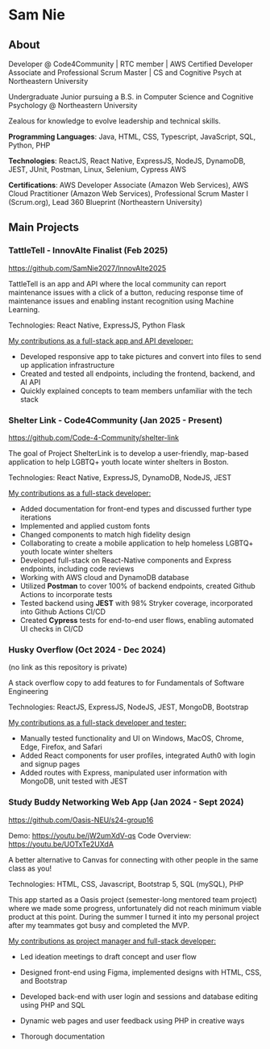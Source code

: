 # Sam Nie

## About
Developer @ Code4Community | RTC member | AWS Certified Developer Associate and Professional Scrum Master | CS and Cognitive Psych at Northeastern University

Undergraduate Junior pursuing a B.S. in Computer Science and Cognitive Psychology @ Northeastern University 

Zealous for knowledge to evolve leadership and technical skills.

**Programming Languages**: Java, HTML, CSS, Typescript, JavaScript, SQL, Python, PHP 

**Technologies**:  ReactJS, React Native, ExpressJS, NodeJS, DynamoDB, JEST, JUnit, Postman, Linux, Selenium, Cypress AWS 

**Certifications**: AWS Developer Associate (Amazon Web Services), AWS Cloud Practitioner (Amazon Web Services), Professional Scrum Master I (Scrum.org), Lead 360 Blueprint (Northeastern University) 


## Main Projects

### TattleTell - InnovAIte Finalist (Feb 2025)

https://github.com/SamNie2027/InnovAIte2025

TattleTell is an app and API where the local community can report maintenance issues with a click of a button, reducing response time of maintenance issues and enabling instant recognition using Machine Learning. 

Technologies: React Native, ExpressJS, Python Flask

<ins>My contributions as a full-stack app and API developer:</ins>
- Developed responsive app to take pictures and convert into files to send up application infrastructure
- Created and tested all endpoints, including the frontend, backend, and AI API
- Quickly explained concepts to team members unfamiliar with the tech stack

### Shelter Link - Code4Community (Jan 2025 - Present)

https://github.com/Code-4-Community/shelter-link

The goal of Project ShelterLink is to develop a user-friendly, map-based application to help LGBTQ+ youth locate winter shelters in Boston.

Technologies: React Native, ExpressJS, DynamoDB, NodeJS, JEST

<ins>My contributions as a full-stack developer:</ins>

- Added documentation for front-end types and discussed further type iterations
- Implemented and applied custom fonts
- Changed components to match high fidelity design
- Collaborating to create a mobile application to help homeless LGBTQ+ youth locate winter shelters
- Developed full-stack on React-Native components and Express endpoints, including code reviews
- Working with AWS cloud and DynamoDB database
- Utilized **Postman** to cover 100% of backend endpoints, created Github Actions to incorporate tests
- Tested backend using **JEST** with 98% Stryker coverage, incorporated into Github Actions CI/CD
- Created **Cypress** tests for end-to-end user flows, enabling automated UI checks in CI/CD 

### Husky Overflow (Oct 2024 - Dec 2024)
(no link as this repository is private)

A stack overflow copy to add features to for Fundamentals of Software Engineering

Technologies: ReactJS, ExpressJS, NodeJS, JEST, MongoDB, Bootstrap

<ins>My contributions as a full-stack developer and tester:</ins>
- Manually tested functionality and UI on Windows, MacOS, Chrome, Edge, Firefox, and Safari 
- Added React components for user profiles, integrated Auth0 with login and signup pages 
- Added routes with Express, manipulated user information with MongoDB, unit tested with JEST 

### Study Buddy Networking Web App (Jan 2024 - Sept 2024)

https://github.com/Oasis-NEU/s24-group16

Demo: https://youtu.be/jW2umXdV-qs
Code Overview: https://youtu.be/UOTxTe2UXdA

A better alternative to Canvas for connecting with other people in the same class as you!

Technologies: HTML, CSS, Javascript, Bootstrap 5, SQL (mySQL), PHP 

This app started as a Oasis project (semester-long mentored team project) where we made some progress, unfortunately did not reach minimum viable product at this point. During the summer I turned it into my personal project after my teammates got busy and completed the MVP. 

<ins>My contributions as project manager and full-stack developer:</ins>

 - Led ideation meetings to draft concept and user flow 

 - Designed front-end using Figma, implemented designs with HTML, CSS, and Bootstrap 

 - Developed back-end with user login and sessions and database editing using PHP and SQL

 - Dynamic web pages and user feedback using PHP in creative ways
  
 - Thorough documentation




<!--
**SamNie2027/SamNie2027** is a ✨ _special_ ✨ repository because its `README.md` (this file) appears on your GitHub profile.

Here are some ideas to get you started:

random change

- 🌱 I’m currently learning ...
- 👯 I’m looking to collaborate on ...
- 🤔 I’m looking for help with ...
- 💬 Ask me about ...
- 📫 How to reach me: ...
- 😄 Pronouns: ...
- ⚡ Fun fact: ...
-->
